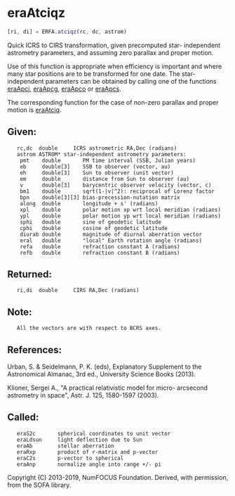 # eraAtciqz

```js
[ri, di] = ERFA.atciqz(rc, dc, astrom)
```

Quick ICRS to CIRS transformation, given precomputed star-
independent astrometry parameters, and assuming zero parallax and
proper motion.

Use of this function is appropriate when efficiency is important and
where many star positions are to be transformed for one date.  The
star-independent parameters can be obtained by calling one of the
functions [eraApci][1], [eraApcg][2], [eraApco][3] or [eraApcs][4].

The corresponding function for the case of non-zero parallax and
proper motion is [eraAtciq][5].

## Given:
```
   rc,dc  double     ICRS astrometric RA,Dec (radians)
   astrom ASTROM* star-independent astrometry parameters:
    pmt    double       PM time interval (SSB, Julian years)
    eb     double[3]    SSB to observer (vector, au)
    eh     double[3]    Sun to observer (unit vector)
    em     double       distance from Sun to observer (au)
    v      double[3]    barycentric observer velocity (vector, c)
    bm1    double       sqrt(1-|v|^2): reciprocal of Lorenz factor
    bpn    double[3][3] bias-precession-nutation matrix
    along  double       longitude + s' (radians)
    xpl    double       polar motion xp wrt local meridian (radians)
    ypl    double       polar motion yp wrt local meridian (radians)
    sphi   double       sine of geodetic latitude
    cphi   double       cosine of geodetic latitude
    diurab double       magnitude of diurnal aberration vector
    eral   double       "local" Earth rotation angle (radians)
    refa   double       refraction constant A (radians)
    refb   double       refraction constant B (radians)
```

## Returned:
```
   ri,di  double     CIRS RA,Dec (radians)
```

## Note:

```
   All the vectors are with respect to BCRS axes.
```

## References:

   Urban, S. & Seidelmann, P. K. (eds), Explanatory Supplement to
   the Astronomical Almanac, 3rd ed., University Science Books
   (2013).

   Klioner, Sergei A., "A practical relativistic model for micro-
   arcsecond astrometry in space", Astr. J. 125, 1580-1597 (2003).

## Called:
```
   eraS2c       spherical coordinates to unit vector
   eraLdsun     light deflection due to Sun
   eraAb        stellar aberration
   eraRxp       product of r-matrix and p-vector
   eraC2s       p-vector to spherical
   eraAnp       normalize angle into range +/- pi
```

Copyright (C) 2013-2019, NumFOCUS Foundation.
Derived, with permission, from the SOFA library.


[1]: era.apci.md
[2]: era.apcg.md
[3]: era.apco.md
[4]: era.apcs.md
[5]: era.atciq.md
